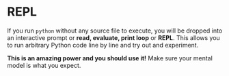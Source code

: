 # REPL

If you run `python` without any source file to execute, you will be dropped into an interactive prompt or **read, evaluate, print loop** or **REPL**.
This allows you to run arbitrary Python code line by line and try out and experiment.

**This is an amazing power and you should use it!**
Make sure your mental model is what you expect.

<!-- ## BPython

Better than just running `python` is [Better Python](http://bpython-interpreter.org).
It is a REPL that provides awesome tab completion, docstring reveals, and syntax highlighting.

It's not part of the main Python install, but is easy to do so with Pip.

```bash
pip install bpython
```

You can then run it with `bpython` on the command line. -->
